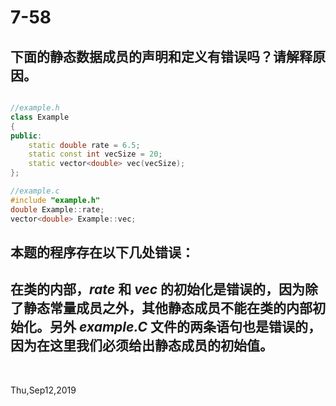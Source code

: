 # 7-58

## 下面的静态数据成员的声明和定义有错误吗？请解释原因。

```c++

//example.h
class Example
{
public:
    static double rate = 6.5;
    static const int vecSize = 20;
    static vector<double> vec(vecSize);
};

//example.c
#include "example.h"
double Example::rate;
vector<double> Example::vec;

```

## 本题的程序存在以下几处错误：

## 在类的内部，_rate_ 和 _vec_ 的初始化是错误的，因为除了静态常量成员之外，其他静态成员不能在类的内部初始化。另外 _example.C_ 文件的两条语句也是错误的，因为在这里我们必须给出静态成员的初始值。

&nbsp;

Thu,Sep12,2019

